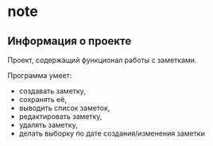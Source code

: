 # note
## Информация о проекте
Проект, содержащий функционал работы с заметками.

Программа умеет:
* создавать заметку, 
* сохранять её, 
* выводить список заметок, 
* редактировать заметку, 
* удалять заметку,
* делать выборку по дате создания/изменения заметки
